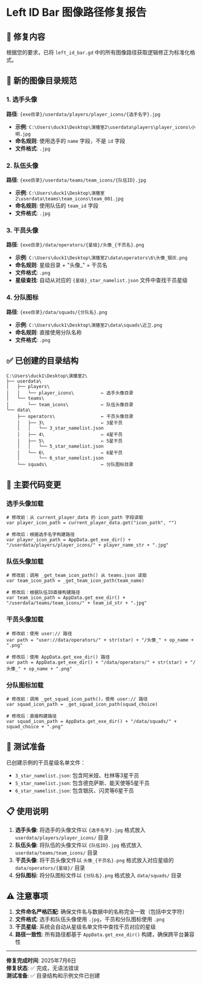# Left ID Bar 图像路径修复报告

## 🎯 修复内容

根据您的要求，已将 `left_id_bar.gd` 中的所有图像路径获取逻辑修正为标准化格式。

## 📁 新的图像目录规范

### 1. 选手头像
**路径**: `{exe目录}/userdata/players/player_icons/{选手名字}.jpg`
- **示例**: `C:\Users\duck1\Desktop\演播室2\userdata\players\player_icons\小明.jpg`
- **命名规则**: 使用选手的 `name` 字段，不是 `id` 字段
- **文件格式**: `.jpg`

### 2. 队伍头像
**路径**: `{exe目录}/userdata/teams/team_icons/{队伍ID}.jpg`
- **示例**: `C:\Users\duck1\Desktop\演播室2\userdata\teams\team_icons\team_001.jpg`
- **命名规则**: 使用队伍的 `team_id` 字段
- **文件格式**: `.jpg`

### 3. 干员头像
**路径**: `{exe目录}/data/operators/{星级}/头像_{干员名}.png`
- **示例**: `C:\Users\duck1\Desktop\演播室2\data\operators\6\头像_银灰.png`
- **命名规则**: 星级目录 + "头像_" + 干员名
- **文件格式**: `.png`
- **星级查找**: 自动从对应的 `{星级}_star_namelist.json` 文件中查找干员星级

### 4. 分队图标
**路径**: `{exe目录}/data/squads/{分队名}.png`
- **示例**: `C:\Users\duck1\Desktop\演播室2\data\squads\近卫.png`
- **命名规则**: 直接使用分队名称
- **文件格式**: `.png`

## ✅ 已创建的目录结构

```
C:\Users\duck1\Desktop\演播室2\
├── userdata\
│   ├── players\
│   │   └── player_icons\          ← 选手头像目录
│   └── teams\
│       └── team_icons\            ← 队伍头像目录
└── data\
    ├── operators\                 ← 干员头像目录
    │   ├── 3\                     ← 3星干员
    │   │   └── 3_star_namelist.json
    │   ├── 4\                     ← 4星干员
    │   ├── 5\                     ← 5星干员
    │   │   └── 5_star_namelist.json
    │   └── 6\                     ← 6星干员
    │       └── 6_star_namelist.json
    └── squads\                    ← 分队图标目录
```

## 🔧 主要代码变更

### 选手头像加载
```gdscript
# 修改前：从 current_player_data 的 icon_path 字段读取
var player_icon_path = current_player_data.get("icon_path", "")

# 修改后：根据选手名字构建路径
var player_icon_path = AppData.get_exe_dir() + "/userdata/players/player_icons/" + player_name_str + ".jpg"
```

### 队伍头像加载
```gdscript
# 修改前：调用 _get_team_icon_path() 从 teams.json 读取
var team_icon_path = _get_team_icon_path(team_name)

# 修改后：根据队伍ID直接构建路径
var team_icon_path = AppData.get_exe_dir() + "/userdata/teams/team_icons/" + team_id_str + ".jpg"
```

### 干员头像加载
```gdscript
# 修改前：使用 user:// 路径
var path = "user://data/operators/" + str(star) + "/头像_" + op_name + ".png"

# 修改后：使用 AppData.get_exe_dir() 路径
var path = AppData.get_exe_dir() + "/data/operators/" + str(star) + "/头像_" + op_name + ".png"
```

### 分队图标加载
```gdscript
# 修改前：调用 _get_squad_icon_path()，使用 user:// 路径
var squad_icon_path = _get_squad_icon_path(squad_choice)

# 修改后：直接构建路径
var squad_icon_path = AppData.get_exe_dir() + "/data/squads/" + squad_choice + ".png"
```

## 🧪 测试准备

已创建示例的干员星级名单文件：
- `3_star_namelist.json`: 包含阿米娅、杜林等3星干员
- `5_star_namelist.json`: 包含德克萨斯、能天使等5星干员  
- `6_star_namelist.json`: 包含银灰、闪灵等6星干员

## 📋 使用说明

1. **选手头像**: 将选手的头像文件以 `{选手名字}.jpg` 格式放入 `userdata/players/player_icons/` 目录
2. **队伍头像**: 将队伍的头像文件以 `{队伍ID}.jpg` 格式放入 `userdata/teams/team_icons/` 目录
3. **干员头像**: 将干员头像文件以 `头像_{干员名}.png` 格式放入对应星级的 `data/operators/{星级}/` 目录
4. **分队图标**: 将分队图标文件以 `{分队名}.png` 格式放入 `data/squads/` 目录

## ⚠️ 注意事项

1. **文件命名严格匹配**: 确保文件名与数据中的名称完全一致（包括中文字符）
2. **文件格式**: 选手和队伍头像使用 `.jpg`，干员和分队图标使用 `.png`
3. **干员星级**: 系统会自动从星级名单文件中查找干员对应的星级
4. **路径一致性**: 所有路径都基于 `AppData.get_exe_dir()` 构建，确保跨平台兼容性

---

**修复完成时间**: 2025年7月6日  
**修复状态**: ✅ 完成，无语法错误  
**测试准备**: ✅ 目录结构和示例文件已创建
